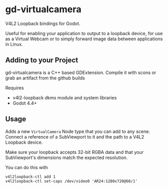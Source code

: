 # gd-virtualcamera

V4L2 Loopback bindings for Godot.

Useful for enabling your application to output to a loopback device, for use as a Virtual Webcam or to simply forward image data between applications in Linux.

## Adding to your Project

gd-virtualcamera is a C++ based GDExtension.  Compile it with scons or grab an artifact from the github builds

Requires
- v4l2-loopback dkms module and system libraries
- Godot 4.4+

## Usage

Adds a new `VirtualCamera` Node type that you can add to any scene.  Connect a reference of a SubViewport to it and the path to a V4L2 Loopback device.

Make sure your loopback accepts 32-bit RGBA data and that your SubViewport's dimensions match the expected resolution.

You can do this with

```
v4l2loopback-ctl add 1
v4l2loopback-ctl set-caps /dev/video0 'AR24:1280x720@60/1' 
```
